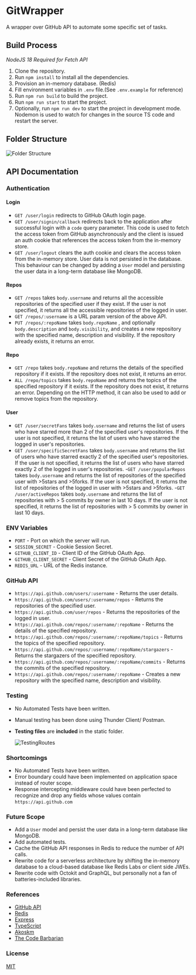 # GitWrapper

A wrapper over GitHub API to automate some specific set of tasks.

## Build Process

_NodeJS 18 Required for Fetch API_

1. Clone the repository.
2. Run `npm install` to install all the dependencies.
3. Provision an in-memory database. (Redis)
4. Fill environment variables in `.env` file.(See `.env.example` for reference)
5. Run `npm run build` to build the project.
6. Run `npm run start` to start the project.
7. Optionally, run `npm run dev` to start the project in development mode. Nodemon is used to watch for changes in the source TS code and restart the server.

## Folder Structure

![Folder Structure](./static/folderStructure.png)

## API Documentation

### Authentication

#### Login

- `GET /user/login` redirects to GitHub OAuth login page.
- `GET /user/signin/callback` redirects back to the application after successful login with a `code` query parameter. This code is used to fetch the access token from GitHub asynchronously and the client is issued an auth cookie that references the access token from the in-memory store.
- `GET /user/logout` clears the auth cookie and clears the access token from the in-memory store. User data is not persisted in the database. This behaviour can be changed by adding a `User` model and persisting the user data in a long-term database like MongoDB.

#### Repos

- `GET /repos` takes `body.username` and returns all the accessible repositories of the specified user if they exist. If the user is not specified, it returns all the accessible repositories of the logged in user.
- `GET /repos/:username` is a URL param version of the above API.
- `PUT /repos/:repoName` takes `body.repoName` , and optionally `body.description` and `body.visibility`, and creates a new repository with the specified name, description and visibility. If the repository already exists, it returns an error.

#### Repo

- `GET /repo` takes `body.repoName` and returns the details of the specified repository if it exists. If the repository does not exist, it returns an error.
- `ALL /repo/topics` takes `body.repoName` and returns the topics of the specified repository if it exists. If the repository does not exist, it returns an error. Depending on the HTTP method, it can also be used to add or remove topics from the repository.

#### User

- `GET /user/secretFans` takes `body.username` and returns the list of users who have starred more than 2 of the specified user's repositories. If the user is not specified, it returns the list of users who have starred the logged in user's repositories.
- `GET /user/specificSecretFans` takes `body.username` and returns the list of users who have starred exactly 2 of the specified user's repositories. If the user is not specified, it returns the list of users who have starred exactly 2 of the logged in user's repositories. 
-`GET /user/popularRepos` takes `body.username` and returns the list of repositories of the specified user with >5stars and >5forks. If the user is not specified, it returns the list of repositories of the logged in user with >5stars and >5forks. 
-`GET /user/activeRepos` takes `body.username` and returns the list of repositories with > 5 commits by owner in last 10 days. If the user is not specified, it returns the list of repositories with > 5 commits by owner in last 10 days.

### ENV Variables

- `PORT` - Port on which the server will run.
- `SESSION_SECRET` - Cookie Session Secret.
- `GITHUB_CLIENT_ID` - Client ID of the GitHub OAuth App.
- `GITHUB_CLIENT_SECRET` - Client Secret of the GitHub OAuth App.
- `REDIS_URL` - URL of the Redis instance.

### GitHub API

- `https://api.github.com/users/:username` - Returns the user details.
- `https://api.github.com/users/:username/repos` - Returns the repositories of the specified user.
- `https://api.github.com/user/repos` - Returns the repositories of the logged in user.
- `https://api.github.com/repos/:username/:repoName` - Returns the details of the specified repository.
- `https://api.github.com/repos/:username/:repoName/topics` - Returns the topics of the specified repository.
- `https://api.github.com/repos/:username/:repoName/stargazers` - Returns the stargazers of the specified repository.
- `https://api.github.com/repos/:username/:repoName/commits` - Returns the commits of the specified repository.
- `https://api.github.com/repos/:username/:repoName` - Creates a new repository with the specified name, description and visibility.

### Testing

- No Automated Tests have been written.
- Manual testing has been done using Thunder Client/ Postman.
- **Testing files** are **included** in the static folder.

  ![TestingRoutes](/static/testingRoutes.png)

### Shortcomings

- No Automated Tests have been written.
- Error boundary could have been implemented on application space instead of router scope.
- Response intercepting middleware could have been perfected to recognize and drop any fields whose values contain `https://api.github.com`

### Future Scope

- Add a `User` model and persist the user data in a long-term database like MongoDB.
- Add automated tests.
- Cache the GitHub API responses in Redis to reduce the number of API calls.
- Rewrite code for a serverless architecture by shifting the in-memory database to a cloud-based database like Redis Labs or client side JWEs.
- Rewrite code with Octokit and GraphQL, but personally not a fan of batteries-included libraries.

### References

- [GitHub API](https://docs.github.com/en/rest)
- [Redis](https://redis.io/)
- [Express](https://expressjs.com/)
- [TypeScript](https://www.typescriptlang.org/)
- [Akoskm](https://akoskm.com/how-to-use-express-session-with-custom-sessiondata-typescript)
- [The Code Barbarian](http://thecodebarbarian.com/github-oauth-login-with-node-js.html)

### License

[MIT](https://choosealicense.com/licenses/mit/)
